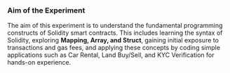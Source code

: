 ### Aim of the Experiment

The aim of this experiment is to understand the fundamental programming constructs of Solidity smart contracts. This includes learning the syntax of Solidity, exploring **Mapping, Array, and Struct**, gaining initial exposure to transactions and gas fees, and applying these concepts by coding simple applications such as Car Rental, Land Buy/Sell, and KYC Verification for hands-on experience.
